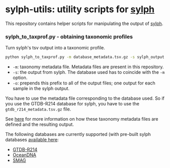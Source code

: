# sylph-utils: utility scripts for [sylph](https://github.com/bluenote-1577/sylph)

This repository contains helper scripts for manipulating the output of [sylph](https://github.com/bluenote-1577/sylph). 

### sylph_to_taxprof.py - obtaining taxonomic profiles

Turn sylph's tsv output into a taxonomic profile.  

```sh
python sylph_to_taxprof.py -m database_metadata.tsv.gz -s sylph_output.tsv -o prefix_or_folder/
```
* `-m`: taxonomy metadata file. Metadata files are present in this repository.
* `-s`: the output from sylph. The database used has to coincide with the `-m` option. 
* `-o`: prepends this prefix to all of the output files; one output for each sample in the sylph output. 

You have to use the metadata file corresponding to the database used. So if you use the GTDB-R214 database for sylph, you have to use the `gtdb_r214_metadata.tsv.gz` file. 

See [here](https://github.com/bluenote-1577/sylph/wiki/Integrating-taxonomic-information-with-sylph#custom-taxonomies-and-how-it-works) for more information on how these taxonomy metadata files are defined and the resulting output.

The following databases are currently supported 
(with pre-built sylph databases [available here](https://github.com/bluenote-1577/sylph/wiki/Pre%E2%80%90built-databases):

* [GTDB-R214](https://gtdb.ecogenomic.org/)  
* [OceanDNA](https://doi.org/10.1038/s41597-022-01392-5)
* [SMAG](https://www.nature.com/articles/s41467-023-43000-z)
